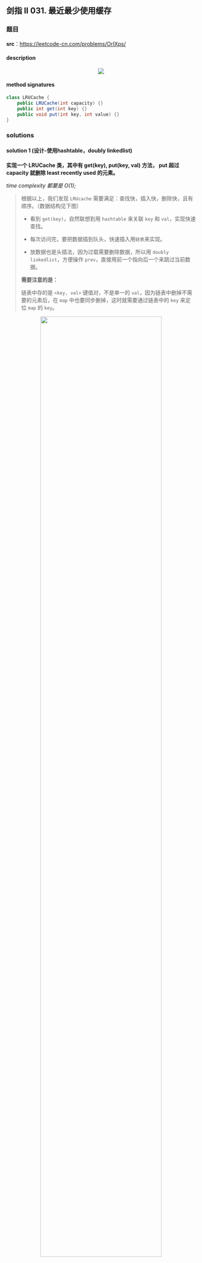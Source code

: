 ## 剑指 II 031. 最近最少使用缓存

### 题目

**src**：https://leetcode-cn.com/problems/OrIXps/

#### description

<div align="center"> <img src="../pics/labels/CIii_031.png"/> </div>

#### method signatures

```java
class LRUCache {
    public LRUCache(int capacity) {}
    public int get(int key) {} 
    public void put(int key, int value) {}
}
```

### solutions

#### solution 1 (设计-使用hashtable，doubly linkedlist)

**实现一个 LRUCache 类，其中有 get(key), put(key, val) 方法， put 超过 capacity 就删除 least recently used 的元素。**

*time complexity 都要是 O(1);*

> 根据以上，我们发现 `LRUcache` 需要满足：查找快，插入快，删除快，且有顺序。（数据结构见下图）
>
> * 看到 `get(key)`，自然联想到用 `hashtable` 来关联 `key` 和 `val`，实现快速查找。
>
> * 每次访问完，要把数据插到队头，快速插入用`链表`来实现。
>
> * 放数据也是头插法，因为过载需要删除数据，所以用 `doubly linkedlist`，方便操作 `prev`，直接用前一个指向后一个来跳过当前数据。
>
> **需要注意的是：**
>
> 链表中存的是 `<key, val>` 键值对，不是单一的 `val`，因为链表中删掉不需要的元素后，在 `map` 中也要同步删掉，这时就需要通过链表中的 `key` 来定位 `map` 的 `key`。

<div align="center" > <img src="../pics/expressions/II_031.jpg" width="80%"> </div>



首先，构建 `doubly linkedlist` 的`节点类`：

```java
class Node{
    Node prev, next;
    int key, val;
    // constructor
    Node(int k, int v){
        this.key = k;
        this.val = v;
    }
}
```

然后，依照节点构建一个 `doubly linkedlist`：

```java
class DoublyLinkedlist{
    void addFirst(Node x); // 链表头插，time complexity O(1)
    void remove(Node x); // 删除 Node x（x 一定存在），time complexity O(1)
    Node removeLast(); // 删除链表最后一个节点，并返回该节点，time complexity O(1)
    int size(); // 返回链表长度，通过增加、减少节点时候的 tracking，time complexity O(1)
}
```

之后，把 `doubly linkedlist` 与 `hashtable` 结合，就可以实现 `LRUCache`：

```txt
HashMap<Integer, Node> map;
DoublyLinkedlist cache;
int capacity;

int get(int key):
	if(map 中不包含 key)： -> -1;
	
	查 map 得到 <key, val> 的 val，头插<key, val>; // 保证顺序
	-> val;

void put(int key, int val):
	Node x = new Node(key, val);
	if(map 中已包含 key):
		删除旧的 Node x，头插新的 Node x; // 保证顺序
		更新 map; // 因为 Node x 的 val 可能变了
	else:
		if(cache == capacity):
			删除链表最后一个节点，并返回该节点，map 也同步删掉这个 key;
		头插 Node x，更新 map;
```

> **bonus:**
>
> `DoublyLinkedlist` 具体实现，头插如下图。

<div align="center" > <img src="../pics/expressions/II_031_01.jpg" width="80%"> </div>



*Code*

```java
class LRUCache {
    private class Node{
        Node prev, next;
        int key, val;
        private Node(int k, int v){
            this.key = k;
            this.val = v;
        }
    }
    private class DoubleList{
        Node head = new Node(0, 0);
        Node tail = new Node(0, 0);
        int size;
        private DoubleList(){
            head.next = tail;
            tail.prev = head;
            size = 0;
        }
        private void addFirst(Node node){
            Node hnext = head.next;
            head.next = node;
            hnext.prev = node;
            node.prev = head;
            node.next = hnext;
            size++;
        }
        private void remove(Node node){
            node.prev.next = node.next;
            node.next.prev = node.prev;
            size--;
        }
        private Node removeLast(){
            Node last = tail.prev;
            remove(last);
            return last;
        }
        private int size(){
            return size;
        }
    }

    private HashMap<Integer, Node> map;
    private DoubleList cache;
    private int capacity;

    public LRUCache(int capacity) {
        this.capacity = capacity;
        map = new HashMap<>(capacity);
        cache = new DoubleList();
    }
    
    public int get(int key) {
        if(!map.containsKey(key)) return -1;
        int val = map.get(key).val;
        put(key, val);
        return val;
    }
    
    public void put(int key, int val) {
        Node x = new Node(key, val);
        if(map.containsKey(key)){
            cache.remove(map.get(key));
            cache.addFirst(x);
            map.put(key, x);
        }else{
            if(cache.size() == capacity){
                // Node last = cache.removeLast();
                // map.remove(last.key);
                map.remove(cache.removeLast().key);
            }
            cache.addFirst(x);
            map.put(key, x);
        }
    }
}

/**
 * Your LRUCache object will be instantiated and called as such:
 * LRUCache obj = new LRUCache(capacity);
 * int param_1 = obj.get(key);
 * obj.put(key,value);
 */
```

**Pros and Cons**

| big O           | -    |
| --------------- | ---- |
| time complexity | O(1) |



#### solution 2 (设计-调 LinkedHashMap)

> **参考 Java 8：**https://docs.oracle.com/javase/8/docs/api/java/util/LinkedHashMap.html
>
> **参考题解：**https://leetcode-cn.com/problems/lru-cache/solution/yuan-yu-linkedhashmapyuan-ma-by-jeromememory/

*Code*

```java
class LRUCache extends LinkedHashMap<Integer, Integer>{
    private int capacity;

    public LRUCache(int capacity) {
        super(capacity, 0.75F, true);
        this.capacity = capacity;
    }
    
    public int get(int key) {
        return super.getOrDefault(key, -1);
    }
    
    public void put(int key, int value) {
        super.put(key, value);
    }

    @Override
    protected boolean removeEldestEntry(Map.Entry<Integer, Integer> eldest){
        return size() > capacity;
    }
}

/**
 * Your LRUCache object will be instantiated and called as such:
 * LRUCache obj = new LRUCache(capacity);
 * int param_1 = obj.get(key);
 * obj.put(key,value);
 */
```

**Pros and Cons**

| big O           | -    |
| --------------- | ---- |
| time complexity | O(1) |

